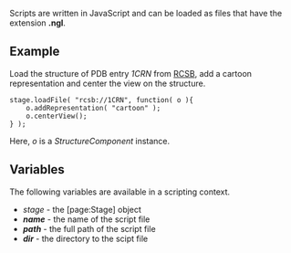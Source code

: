 Scripts are written in JavaScript and can be loaded as files that have the extension **.ngl**.

## Example

Load the structure of PDB entry *1CRN* from [RCSB](http://www.rcsb.org/), add a cartoon representation and center the view on the structure.

```
stage.loadFile( "rcsb://1CRN", function( o ){
	o.addRepresentation( "cartoon" );
	o.centerView();
} );
```
Here, *o* is a *StructureComponent* instance.


## Variables

The following variables are available in a scripting context.

*   *stage* - the [page:Stage] object
*   *__name__* - the name of the script file
*   *__path__* - the full path of the script file
*   *__dir__* - the directory to the scipt file
